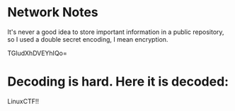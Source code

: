 # Network Notes

It's never a good idea to store important information in a public repository, so I used a double secret encoding, I mean encryption.

TGludXhDVEYhIQo=

# Decoding is hard. Here it is decoded:

LinuxCTF!!
